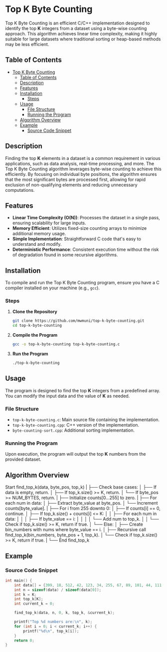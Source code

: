 # Top K Byte Counting

Top K Byte Counting is an efficient C/C++ implementation designed to identify the top **K** integers from a dataset using a byte-wise counting approach. This algorithm achieves linear time complexity, making it highly suitable for large datasets where traditional sorting or heap-based methods may be less efficient.

## Table of Contents

- [Top K Byte Counting](#top-k-byte-counting)
  - [Table of Contents](#table-of-contents)
  - [Description](#description)
  - [Features](#features)
  - [Installation](#installation)
    - [Steps](#steps)
  - [Usage](#usage)
    - [File Structure](#file-structure)
    - [Running the Program](#running-the-program)
  - [Algorithm Overview](#algorithm-overview)
  - [Example](#example)
    - [Source Code Snippet](#source-code-snippet)

## Description

Finding the top **K** elements in a dataset is a common requirement in various applications, such as data analysis, real-time processing, and more. The Top K Byte Counting algorithm leverages byte-wise counting to achieve this efficiently. By focusing on individual byte positions, the algorithm ensures that the most significant bytes are processed first, allowing for rapid exclusion of non-qualifying elements and reducing unnecessary computations.

## Features

- **Linear Time Complexity (O(N))**: Processes the dataset in a single pass, ensuring scalability for large inputs.
- **Memory Efficient**: Utilizes fixed-size counting arrays to minimize additional memory usage.
- **Simple Implementation**: Straightforward C code that's easy to understand and modify.
- **Deterministic Performance**: Consistent execution time without the risk of degradation found in some recursive algorithms.

## Installation

To compile and run the Top K Byte Counting program, ensure you have a C compiler installed on your machine (e.g., `gcc`).

### Steps

1. **Clone the Repository**

   ```bash
   git clone https://github.com/mwmuni/top-k-byte-counting.git
   cd top-k-byte-counting
   ```

2. **Compile the Program**

   ```bash
   gcc -o top-k-byte-counting top-k-byte-counting.c
   ```

3. **Run the Program**

   ```bash
   ./top-k-byte-counting
   ```

## Usage

The program is designed to find the top **K** integers from a predefined array. You can modify the input data and the value of **K** as needed.

### File Structure

- `top-k-byte-counting.c`: Main source file containing the implementation.
- `top-k-byte-counting.cpp`: C++ version of the implementation.
- `byte-counting-sort.cpp`: Additional sorting implementation.

### Running the Program

Upon execution, the program will output the top **K** numbers from the provided dataset.

## Algorithm Overview

Start find_top_k(data, byte_pos, top_k)
|
├── Check base cases:
│   ├── If data is empty, return.
│   ├── If top_k.size() >= K, return.
│   └── If byte_pos >= NUM_BYTES, return.
|
├── Initialize counts[0...255] to zero.
|
├── For each num in data:
│   ├── Extract byte_value at byte_pos.
│   └── Increment counts[byte_value].
|
├── For i from 255 downto 0:
│   ├── If counts[i] == 0, continue.
│   ├── If top_k.size() + counts[i] <= K:
│   │   ├── For each num in data:
│   │   │   ├── If byte_value == i:
│   │   │   │   └── Add num to top_k.
│   │   └── Check if top_k.size() >= K, return if true.
│   └── Else:
│       ├── Create bin_numbers with nums where byte_value == i.
│       ├── Recursive call find_top_k(bin_numbers, byte_pos + 1, top_k).
│       └── Check if top_k.size() >= K, return if true.
|
└── End find_top_k

## Example

### Source Code Snippet

```c
int main() {
    int data[] = {399, 18, 512, 42, 123, 34, 255, 67, 89, 101, 44, 111, 222, 333, 444, 555, 666, 777, 888, 999};
    int n = sizeof(data) / sizeof(data[0]);
    int k = K;
    int top_k[K];
    int current_k = 0;

    find_top_k(data, n, 0, k, top_k, &current_k);

    printf("Top %d numbers are:\n", k);
    for (int i = 0; i < current_k; i++) {
        printf("%d\n", top_k[i]);
    }
    return 0;
}
```
